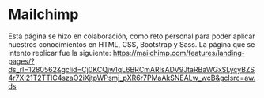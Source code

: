 # Mailchimp
Está página se hizo en colaboración, como reto personal para poder aplicar nuestros conocimientos en HTML, CSS, Bootstrap y Sass.
La página que se intento replicar fue la siguiente: 
https://mailchimp.com/features/landing-pages/?ds_rl=1280562&gclid=Cj0KCQjw1qL6BRCmARIsADV9JtaRBaWGxSLycyBZS4r7XI21T2TTIC4szaO2iXjtpWPsmj_pXR6r7PMaAkSNEALw_wcB&gclsrc=aw.ds


